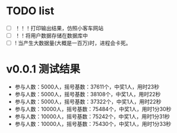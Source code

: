 # TODO list
- [ ] ！！！打印输出结果，仿照小客车网站
- [ ] ！！将用户数据存储在数据库中
- [ ] ! 当产生大数据量(大概是一百万)时，进程会卡死。

# v0.0.1 测试结果
* 参与人数：5000人，摇号基数：37611个，中奖1人，用时23秒
* 参与人数：5000人，摇号基数：38108个，中奖1人，用时22秒
* 参与人数：5000人，摇号基数：37322个，中奖1人，用时22秒
* 参与人数：10000人，摇号基数：75484个，中奖1人，用时1分30秒
* 参与人数：10000人，摇号基数：75242个，中奖1人，用时1分31秒
* 参与人数：10000人，摇号基数：75430个，中奖1人，用时1分33秒